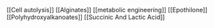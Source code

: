[[Cell autolysis]]
[[Alginates]]
[[metabolic engineering]]
[[Epothilone]]
[[Polyhydroxyalkanoates]]
[[Succinic And Lactic Acid]]
